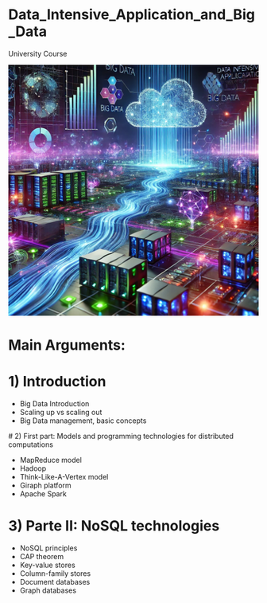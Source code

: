 # Data_Intensive_Application_and_Big_Data
University Course 


![Logo del progetto](./img/img1) 

# Main Arguments:

# 1) Introduction
- Big Data Introduction
- Scaling up vs scaling out
- Big Data management, basic concepts

# 2) First part: Models and programming technologies for distributed computations 
- MapReduce model 
- Hadoop
- Think-Like-A-Vertex model
- Giraph platform
- Apache Spark

# 3) Parte II: NoSQL technologies
- NoSQL principles
- CAP theorem
- Key-value stores
- Column-family stores
- Document databases
- Graph databases
